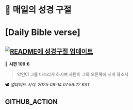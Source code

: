 # 🙏 매일의 성경 구절
# [Daily Bible verse]
## [![README에 성경구절 업데이트](https://github.com/DONGSUKA/first_test/actions/workflows/update-readme-bible.yml/badge.svg)](https://github.com/DONGSUKA/first_test/actions/workflows/update-readme-bible.yml)
<!-- START_BIBLE_VERSE -->
📖 **시편 109:6**
> 악인이 그를 다스리게 하시며 사탄이 그의 오른쪽에 서게 하소서

🕊️ _업데이트 시각: 2025-08-14 07:56:22 KST_
  <!-- END_BIBLE_VERSE -->
## GITHUB_ACTION
